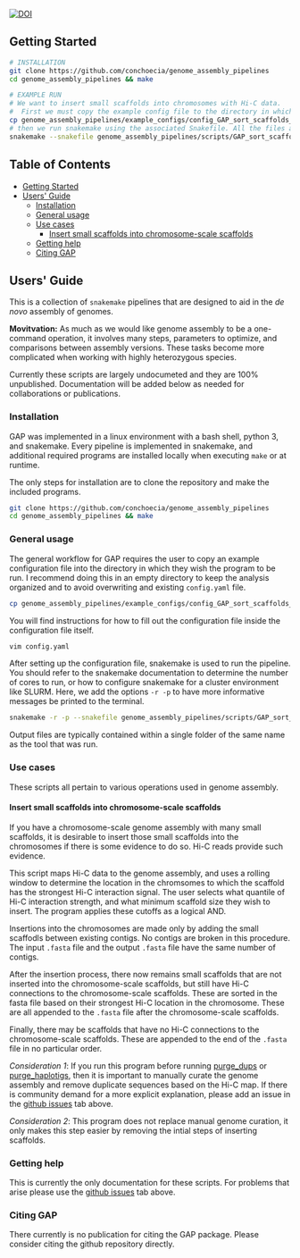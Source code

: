 [![DOI](https://zenodo.org/badge/266213821.svg)](https://zenodo.org/badge/latestdoi/266213821)
## <a name="started"></a>Getting Started

```sh
# INSTALLATION
git clone https://github.com/conchoecia/genome_assembly_pipelines
cd genome_assembly_pipelines && make

# EXAMPLE RUN 
# We want to insert small scaffolds into chromosomes with Hi-C data.
#  First we must copy the example config file to the directory in which we want to run the program.
cp genome_assembly_pipelines/example_configs/config_GAP_sort_scaffolds_by_hic.yaml ./config.yaml
# then we run snakemake using the associated Snakefile. All the files are saved in the current directory.
snakemake --snakefile genome_assembly_pipelines/scripts/GAP_sort_scaffolds_by_hic_insert
```


## Table of Contents

- [Getting Started](#started)
- [Users' Guide](#uguide)
  - [Installation](#install)
  - [General usage](#general)
  - [Use cases](#cases)
    - [Insert small scaffolds into chromosome-scale scaffolds](#insert-scaffolds-hic)
  - [Getting help](#help)
  - [Citing GAP](#cite)

## <a name="uguide"></a>Users' Guide

This is a collection of `snakemake` pipelines that are designed to aid
in the _de novo_ assembly of genomes.

**Movitvation:** As much as we would like genome assembly to be a
one-command operation, it involves many steps, parameters to optimize,
and comparisons between assembly versions.  These tasks become more
complicated when working with highly heterozygous species.

Currently these scripts are largely undocumeted and they are 100%
unpublished. Documentation will be added below as needed for
collaborations or publications.

### <a name="install"></a>Installation

GAP was implemented in a linux environment with a bash shell, python
3, and snakemake. Every pipeline is implemented in snakemake, and
additional required programs are installed locally when executing
`make` or at runtime.

The only steps for installation are to clone the repository and make
the included programs.

```sh
git clone https://github.com/conchoecia/genome_assembly_pipelines
cd genome_assembly_pipelines && make
```

### <a name="general"></a>General usage

The general workflow for GAP requires the user to copy an example
configuration file into the directory in which they wish the program
to be run. I recommend doing this in an empty directory to keep the
analysis organized and to avoid overwriting and existing `config.yaml`
file.

```sh
cp genome_assembly_pipelines/example_configs/config_GAP_sort_scaffolds_by_hic.yaml ./config.yaml
```

You will find instructions for how to fill out the configuration
file inside the configuration file itself.

```sh
vim config.yaml
```

After setting up the configuration file, snakemake is used to run the
pipeline. You should refer to the snakemake documentation to determine
the number of cores to run, or how to configure snakemake for a
cluster environment like SLURM. Here, we add the options `-r -p` to
have more informative messages be printed to the terminal.

```sh
snakemake -r -p --snakefile genome_assembly_pipelines/scripts/GAP_sort_scaffolds_by_hic_insert
```

Output files are typically contained within a single folder of the
same name as the tool that was run.

### <a name="cases"></a>Use cases

These scripts all pertain to various operations used in genome
assembly.

#### <a name="insert-scaffolds-hic"></a>Insert small scaffolds into chromosome-scale scaffolds

If you have a chromosome-scale genome assembly with many small
scaffolds, it is desirable to insert those small scaffolds into the
chromosomes if there is some evidence to do so. Hi-C reads provide
such evidence.

This script maps Hi-C data to the genome assembly, and uses a rolling
window to determine the location in the chromsomes to which the
scaffold has the strongest Hi-C interaction signal. The user selects
what quantile of Hi-C interaction strength, and what minimum scaffold
size they wish to insert. The program applies these cutoffs as a logical
AND.

Insertions into the chromosomes are made only by adding the small
scaffodls between existing contigs. No contigs are broken in this
procedure. The input `.fasta` file and the output `.fasta` file have
the same number of contigs.

After the insertion process, there now remains small scaffolds that
are not inserted into the chromosome-scale scaffolds, but still have
Hi-C connections to the chromosome-scale scaffolds. These are sorted
in the fasta file based on their strongest Hi-C location in the
chromosome. These are all appended to the `.fasta` file after the
chromosome-scale scaffolds.

Finally, there may be scaffolds that have no Hi-C connections to the
chromosome-scale scaffolds. These are appended to the end of the
`.fasta` file in no particular order.

*Consideration 1*: If you run this program before running
[purge_dups][purge_dups] or [purge_haplotigs][purge_haplotigs], then
it is important to manually curate the genome assembly and remove
duplicate sequences based on the Hi-C map. If there is community
demand for a more explicit explanation, please add an issue in the
[github issues][issuepage] tab above.

*Consideration 2*: This program does not replace manual genome
curation, it only makes this step easier by removing the intial steps
of inserting scaffolds.

### <a name="help"></a>Getting help

This is currently the only documentation for these scripts. For
problems that arise please use the [github issues][issuepage] tab above.

### <a name="cite"></a>Citing GAP

There currently is no publication for citing the GAP package. Please
consider citing the github repository directly.

[issuepage]: https://github.com/conchoecia/genome_assembly_pipelines/issues
[purge_dups]: https://github.com/dfguan/purge_dups
[purge_haplotigs]: https://bitbucket.org/mroachawri/purge_haplotigs
